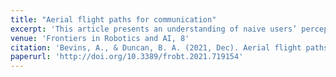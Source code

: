 ```yaml
---
title: "Aerial flight paths for communication"
excerpt: 'This article presents an understanding of naive users’ perception of the communicative nature of unmanned aerial vehicle (UAV) motions refined through an iterative series of studies. This includes both what people believe the UAV is trying to communicate, and how they expect to respond through physical action or emotional response.'
venue: 'Frontiers in Robotics and AI, 8'
citation: 'Bevins, A., & Duncan, B. A. (2021, Dec). Aerial flight paths for communication. In Frontiers in Robotics and AI, 8, 719154. http://doi.org/10.3389/frobt.2021.719154'
paperurl: 'http://doi.org/10.3389/frobt.2021.719154'
---
```

